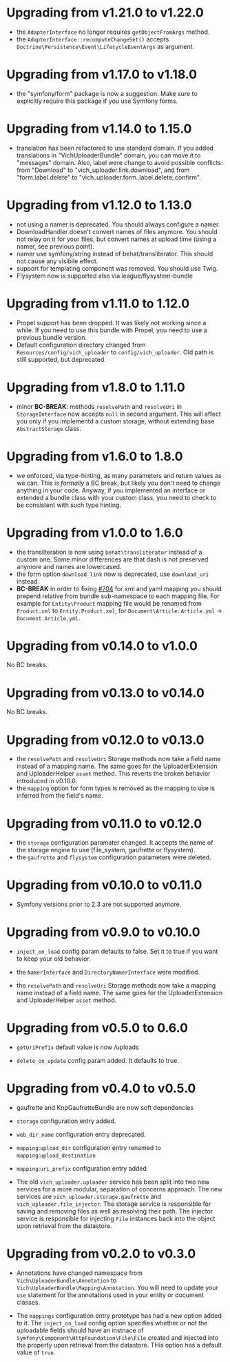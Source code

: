 Upgrading from v1.21.0 to v1.22.0
=================================

- the `AdapterInterface` no longer requires `getObjectFromArgs` method.
- the `AdapterInterface::recomputeChangeSet()` accepts `Doctrine\Persistence\Event\LifecycleEventArgs` as argument.

Upgrading from v1.17.0 to v1.18.0
=================================

- the "symfony/form" package is now a suggestion. Make sure to explicitly require this package if you use Symfony forms.

Upgrading from v1.14.0 to 1.15.0
================================

- translation has been refactored to use standard domain. If you added translations in "VichUploaderBundle" domain, you can move it to "messages" domain.
  Also, label were change to avoid possible conflicts: from "Download" to "vich_uploader.link.download", and from "form.label.delete" to
  "vich_uploader.form_label.delete_confirm".

Upgrading from v1.12.0 to 1.13.0
================================

- not using a namer is deprecated. You should always configure a namer.
- DownloadHandler doesn't convert names of files anymore. You should not relay on it for your files, but convert names at upload time (using a namer, see previous point).
- namer use symfony/string instead of behat/transliterator. This should not cause any visibile effect.
- support for templating component was removed. You should use Twig.
- Flysystem now is supported also via league/flysystem-bundle


Upgrading from v1.11.0 to 1.12.0
================================

- Propel support has been dropped. It was likely not working since a while.
  If you need to use this bundle with Propel, you need to use a previous bundle version.
- Default configuration directory changed from `Resources/config/vich_uploader` to `config/vich_uploader`.
  Old path is still supported, but deprecated.

Upgrading from v1.8.0 to 1.11.0
===============================

- minor **BC-BREAK**: methods `resolvePath` and `resolveUri` in `StorageInterface` now accepts `null` in second argument.
  This will affect you only if you implementd a custom storage, without extending base `AbstractStorage` class.

Upgrading from v1.6.0 to 1.8.0
==============================

- we enforced, via type-hinting, as many parameters and return values as we can.
  This is _formally_ a BC break, but likely you don't need to change anything in
  your code. Anyway, if you implemented an interface or extended a bundle class
  with your custom class, you need to check to be consistent with such type hinting.

Upgrading from v1.0.0 to 1.6.0
==============================

- the transliteration is now using `behat\transliterator` instead of a custom one. Some minor
differences are that dash is not preserved anymore and names are lowercased.
- the form option `download_link` now is deprecated, use `download_uri` instead.
- **BC-BREAK** in order to fixing [#704](https://github.com/dustin10/VichUploaderBundle/issues/704) for xml and yaml
  mapping you should prepend relative from bundle sub-namespace to each mapping file.
  For example for `Entity\Product` mapping file would be renamed from `Product.xml` to `Entity.Product.xml`,
  for `Document\Article`: `Article.yml` -> `Document.Article.yml`.


Upgrading from v0.14.0 to v1.0.0
================================

No BC breaks.

Upgrading from v0.13.0 to v0.14.0
=================================

No BC breaks.

Upgrading from v0.12.0 to v0.13.0
=================================

- the `resolvePath` and `resolveUri` Storage methods now take a field name
  instead of a mapping name. The same goes for the UploaderExtension and
  UploaderHelper `asset` method.
  This reverts the broken behavior introduced in v0.10.0.
- the `mapping` option for form types is removed as the mapping to use is
  inferred from the field's name.

Upgrading from v0.11.0 to v0.12.0
=================================

- the `storage` configuration paramater changed. It accepts the name of the
  storage engine to use (file_system, gaufrette or flysystem).
- the `gaufrette` and `flysystem` configuration parameters were deleted.

Upgrading from v0.10.0 to v0.11.0
=================================

- Symfony versions prior to 2.3 are not supported anymore.

Upgrading from v0.9.0 to v0.10.0
================================

- `inject_on_load` config param defaults to false. Set it to
  true if you want to keep your old behavior.

- the `NamerInterface` and `DirectoryNamerInterface` were modified.

- the `resolvePath` and `resolveUri` Storage methods now take a mapping name
  instead of a field name. The same goes for the UploaderExtension and
  UploaderHelper `asset` method.

Upgrading from v0.5.0 to 0.6.0
==============================

- `getUriPrefix` default value is now /uploads

- `delete_on_update` config param added. It defaults to true.

Upgrading from v0.4.0 to v0.5.0
===============================

- gaufrette and KnpGaufretteBundle are now soft dependencies

- `storage` configuration entry added.

- `web_dir_name` configuration entry deprecated.

- `mapping`:`upload_dir` configuration entry renamed to `mapping`:`upload_destination`

- `mapping`:`uri_prefix` configuration entry added

- The old `vich_uploader.uploader` service has been split into two new
services for a more modular, separation of concerns approach. The new services are
`vich_uploader.storage.gaufrette` and `vich_uploader.file_injector`. The storage
service is responsible for saving and removing files as well as resolving their path.
The injector service is responsible for injecting `File` instances back into the
object upon retrieval from the datastore.


Upgrading from v0.2.0 to v0.3.0
===============================

- Annotations have changed namespace from `Vich\UploaderBundle\Annotation` to
`Vich\UploaderBundle\Mapping\Annotation`. You will need to update  your `use`
statement for the annotations used in your entity or document classes.

- The `mappings` configuration entry prototype has had a new option added to it.
The `inject_on_load` config option specifies whether or not the uploadable fields
should have an instnace of `Symfony\Component\HttpFoundation\File\File` created
and injected into the property upon retrieval from the datastore. THis option has a
default value of `true`.
